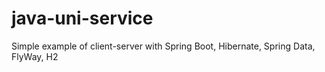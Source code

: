 # java-uni-service
Simple example of client-server with Spring Boot, Hibernate, Spring Data, FlyWay, H2
